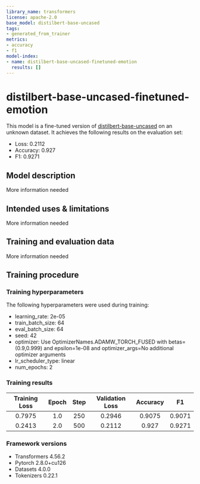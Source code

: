 ```yaml
---
library_name: transformers
license: apache-2.0
base_model: distilbert-base-uncased
tags:
- generated_from_trainer
metrics:
- accuracy
- f1
model-index:
- name: distilbert-base-uncased-finetuned-emotion
  results: []
---
```


<!-- This model card has been generated automatically according to the information the Trainer had access to. You
should probably proofread and complete it, then remove this comment. -->

# distilbert-base-uncased-finetuned-emotion

This model is a fine-tuned version of [distilbert-base-uncased](https://huggingface.co/distilbert-base-uncased) on an unknown dataset.
It achieves the following results on the evaluation set:
- Loss: 0.2112
- Accuracy: 0.927
- F1: 0.9271

## Model description

More information needed

## Intended uses & limitations

More information needed

## Training and evaluation data

More information needed

## Training procedure

### Training hyperparameters

The following hyperparameters were used during training:
- learning_rate: 2e-05
- train_batch_size: 64
- eval_batch_size: 64
- seed: 42
- optimizer: Use OptimizerNames.ADAMW_TORCH_FUSED with betas=(0.9,0.999) and epsilon=1e-08 and optimizer_args=No additional optimizer arguments
- lr_scheduler_type: linear
- num_epochs: 2

### Training results

| Training Loss | Epoch | Step | Validation Loss | Accuracy | F1     |
|:-------------:|:-----:|:----:|:---------------:|:--------:|:------:|
| 0.7975        | 1.0   | 250  | 0.2946          | 0.9075   | 0.9071 |
| 0.2413        | 2.0   | 500  | 0.2112          | 0.927    | 0.9271 |


### Framework versions

- Transformers 4.56.2
- Pytorch 2.8.0+cu126
- Datasets 4.0.0
- Tokenizers 0.22.1
